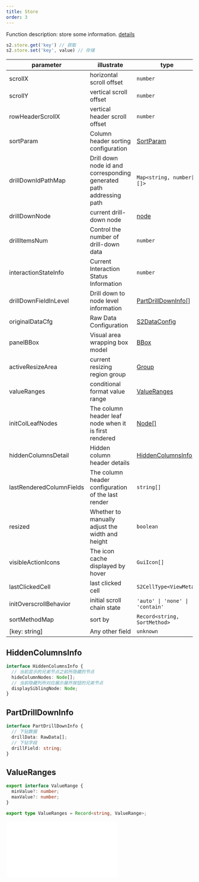 ```yaml
---
title: Store
order: 3
---
```


Function description: store some information. [details](https://github.com/antvis/S2/blob/next/packages/s2-core/src/common/store/index.ts)

```ts
s2.store.get('key') // 获取
s2.store.set('key', value) // 存储
```

| parameter                | illustrate                                                          | type                                                             |
| ------------------------ | ------------------------------------------------------------------- | ---------------------------------------------------------------- |
| scrollX                  | horizontal scroll offset                                            | `number`                                                         |
| scrollY                  | vertical scroll offset                                              | `number`                                                         |
| rowHeaderScrollX              | vertical header scroll offset                                       | `number`                                                         |
| sortParam                | Column header sorting configuration                                 | [SortParam](/docs/api/components/sheet-component/#sortparams) |
| drillDownIdPathMap       | Drill down node id and corresponding generated path addressing path | `Map<string, number[][]>`                                     |
| drillDownNode            | current drill-down node                                             | [node](/docs/api/basic-class/node)                            |
| drillItemsNum            | Control the number of drill-down data                               | `number`                                                      |
| interactionStateInfo     | Current Interaction Status Information                              | `number`                                                      |
| drillDownFieldInLevel    | Drill down to node level information                                | [PartDrillDownInfo\[\]](#partdrilldowninfo)                   |
| originalDataCfg          | Raw Data Configuration                                              | [S2DataConfig](/docs/api/general/S2DataConfig)                |
| panelBBox                | Visual area wrapping box model                                      | [BBox](/docs/api/basic-class/spreadsheet/#bbox)               |
| activeResizeArea         | current resizing region group                                       | [Group](https://g.antv.vision/zh/docs/api/group)              |
| valueRanges              | conditional format value range                                      | [ValueRanges](#valueranges)                                   |
| initColLeafNodes      | The column header leaf node when it is first rendered               | [Node\[\]](/docs/api/basic-class/node)                        |
| hiddenColumnsDetail      | Hidden column header details                                        | [HiddenColumnsInfo\[\]](#hiddencolumnsinfo)                   |
| lastRenderedColumnFields | The column header configuration of the last render                  | `string[]`                                                    |
| resized                  | Whether to manually adjust the width and height                     | `boolean`                                                     |
| visibleActionIcons       | The icon cache displayed by hover                                   | `GuiIcon[]`                                                   |
| lastClickedCell          | last clicked cell                                                   | `S2CellType<ViewMeta>`                                        |
| initOverscrollBehavior   | initial scroll chain state                                          | `'auto' \| 'none' \| 'contain'`                               |
| sortMethodMap            | sort by                                                             | `Record<string, SortMethod>`                                  |
| \[key: string]           | Any other field                                                     | `unknown`                                                     |

## HiddenColumnsInfo

```ts
interface HiddenColumnsInfo {
  // 当前显示的兄弟节点之前所隐藏的节点
  hideColumnNodes: Node[];
  // 当前隐藏列所对应展示展开按钮的兄弟节点
  displaySiblingNode: Node;
}
```

## PartDrillDownInfo

```ts
interface PartDrillDownInfo {
  // 下钻数据
  drillData: RawData[];
  // 下钻字段
  drillField: string;
}
```

## ValueRanges

```ts
export interface ValueRange {
  minValue?: number;
  maxValue?: number;
}

export type ValueRanges = Record<string, ValueRange>;
```

<embed src="@/docs/common/view-meta.en.md"></embed>
